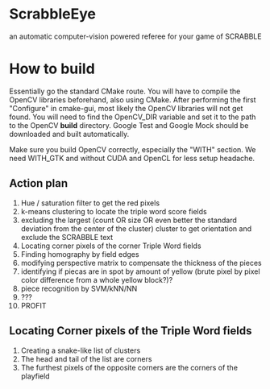 # ScrabbleEye #

an automatic computer-vision powered referee for your game of SCRABBLE


# How to build #

Essentially go the standard CMake route. You will have to compile the OpenCV libraries beforehand, also using CMake. After performing the first "Configure" in cmake-gui, most likely the OpenCV libraries will not get found. You will need to find the OpenCV_DIR variable and set it to the path to the OpenCV **build** directory. Google Test and Google Mock should be downloaded and built automatically.

Make sure you build OpenCV correctly, especially the "WITH" section. We need WITH_GTK and without CUDA and OpenCL for less setup headache.


## Action plan ##

1. Hue / saturation filter to get the red pixels
2. k-means clustering to locate the triple word score fields
3. excluding the largest (count OR size OR even better the standard deviation from the center of the cluster) cluster to get orientation and exclude the SCRABBLE text
3. Locating corner pixels of the corner Triple Word fields 
4. Finding homography by field edges
5. modifying perspective matrix to compensate the thickness of the pieces
6. identifying if piecas are in spot by amount of yellow (brute pixel by pixel color difference from a whole yellow block?)?
7. piece recognition by SVM/kNN/NN
8. ???
9. PROFIT


## Locating Corner pixels of the Triple Word fields ##

1. Creating a snake-like list of clusters
2. The head and tail of the list are corners
3. The furthest pixels of the opposite corners are the corners of the playfield
